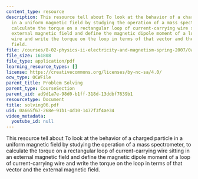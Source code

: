 ```yaml
---
content_type: resource
description: This resource tell about To look at the behavior of a charged particle
  in a uniform magnetic field by studying the operation of a mass spectrometer, to
  calculate the torque on a rectangular loop of current-carrying wire sitting in an
  external magnetic field and define the magnetic dipole moment of a loop of current-carrying
  wire and write the torque on the loop in terms of that vector and the external magnetic
  field.
file: /courses/8-02-physics-ii-electricity-and-magnetism-spring-2007/0a665f67268e91b14d101477f3f4ae34_solving06.pdf
file_size: 161808
file_type: application/pdf
learning_resource_types: []
license: https://creativecommons.org/licenses/by-nc-sa/4.0/
ocw_type: OCWFile
parent_title: Problem Solving
parent_type: CourseSection
parent_uid: ad9d1a7e-98d0-b1ff-318d-13ddbf7639b1
resourcetype: Document
title: solving06.pdf
uid: 0a665f67-268e-91b1-4d10-1477f3f4ae34
video_metadata:
  youtube_id: null
---
```

This resource tell about To look at the behavior of a charged particle in a uniform magnetic field by studying the operation of a mass spectrometer, to calculate the torque on a rectangular loop of current-carrying wire sitting in an external magnetic field and define the magnetic dipole moment of a loop of current-carrying wire and write the torque on the loop in terms of that vector and the external magnetic field.